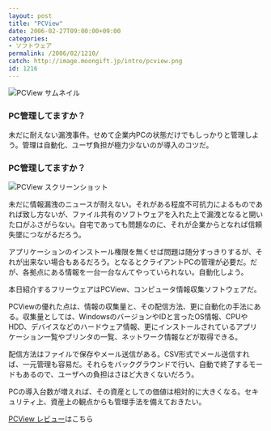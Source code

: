 ```yaml
---
layout: post
title: "PCView"
date: 2006-02-27T09:00:00+09:00
categories:
- ソフトウェア
permalink: /2006/02/1210/
catch: http://image.moongift.jp/intro/pcview.png
id: 1216
---
```

 ![PCView サムネイル](http://image.moongift.jp/intro/pcview.t.png "PCView サムネイル")
  

### PC管理してますか？
  
未だに耐えない漏洩事件。せめて企業内PCの状態だけでもしっかりと管理しよう。管理は自動化、ユーザ負担が極力少ないのが導入のコツだ。  
<!--more-->  

### PC管理してますか？
  

![PCView スクリーンショット](http://image.moongift.jp/intro/pcview.png "PCView スクリーンショット")

  

未だに情報漏洩のニュースが耐えない。それがある程度不可抗力によるものであれば致し方ないが、ファイル共有のソフトウェアを入れた上で漏洩となると開いた口がふさがらない。自宅であっても問題なのに、それが企業からとなれば信頼失墜につながるだろう。

  

アプリケーションのインストール権限を無くせば問題は随分すっきりするが、それが出来ない場合もあるだろう。となるとクライアントPCの管理が必要だ。だが、各拠点にある情報を一台一台なんてやっていられない。自動化しよう。

  

本日紹介するフリーウェアはPCView、コンピュータ情報収集ソフトウェアだ。

  

PCViewの優れた点は、情報の収集量と、その配信方法、更に自動化の手法にある。収集量としては、WindowsのバージョンやIDと言ったOS情報、CPUやHDD、デバイスなどのハードウェア情報、更にインストールされているアプリケーション一覧やプリンタの一覧、ネットワーク情報などが取得できる。

  

配信方法はファイルで保存やメール送信がある。CSV形式でメール送信すれば、一元管理も容易だ。それらをバックグラウンドで行い、自動で終了するモードもあるので、ユーザへの負担はさほど大きくないだろう。

  

PCの導入台数が増えれば、その資産としての価値は相対的に大きくなる。セキュリティ上、資産上の観点からも管理手法を備えておきたい。

  

[PCView レビュー](http://fw.moongift.jp/review/i-1220.html)はこちら

